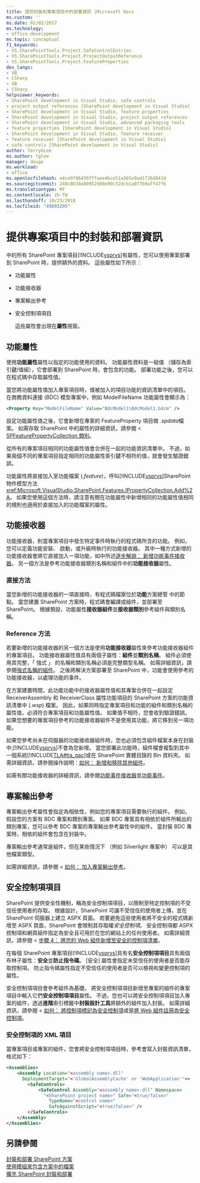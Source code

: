 ```yaml
---
title: 提供封裝和專案項目中的部署資訊 |Microsoft Docs
ms.custom: ''
ms.date: 02/02/2017
ms.technology:
- office-development
ms.topic: conceptual
f1_keywords:
- VS.SharePointTools.Project.SafeControlEntries
- VS.SharePointTools.Project.ProjectOutputReference
- VS.SharePointTools.Project.FeatureProperties
dev_langs:
- VB
- CSharp
- VB
- CSharp
helpviewer_keywords:
- SharePoint development in Visual Studio, safe controls
- project output references [SharePoint development in Visual Studio]
- SharePoint development in Visual Studio, feature properties
- SharePoint development in Visual Studio, project output references
- SharePoint development in Visual Studio, advanced packaging tools
- feature properties [SharePoint development in Visual Studio]
- SharePoint development in Visual Studio, feature receiver
- feature receiver [SharePoint development in Visual Studio]
- safe controls [SharePoint development in Visual Studio]
author: TerryGLee
ms.author: tglee
manager: douge
ms.workload:
- office
ms.openlocfilehash: e4ce9f864307ffaee4bce51a565e9ad1726d043d
ms.sourcegitcommit: 240c8b34e80952d00e90c52dcb1a077b9aff47f6
ms.translationtype: MT
ms.contentlocale: zh-TW
ms.lasthandoff: 10/23/2018
ms.locfileid: "49893295"
---
```

# <a name="provide-packaging-and-deployment-information-in-project-items"></a>提供專案項目中的封裝和部署資訊
  中的所有 SharePoint 專案項目[!INCLUDE[vsprvs](../sharepoint/includes/vsprvs-md.md)]有屬性，您可以使用專案部署到 SharePoint 時，提供額外的資料。 這些屬性如下所示：  
  
- 功能屬性  
  
- 功能接收器  
  
- 專案輸出參考  
  
- 安全控制項項目  
  
  這些屬性會出現在**屬性**視窗。  
  
## <a name="feature-properties"></a>功能屬性
 使用**功能屬性**屬性以指定的功能使用的資料。 功能屬性資料是一組值 （儲存為索引鍵/值組），它會部署到 SharePoint 時，會包含的功能。 部署功能之後，您可以在程式碼中存取屬性值。  
  
 當您將功能屬性值加入專案項目時，值被加入的項目功能的資訊清單中的項目。 在商務資料連接 (BDC) 模型專案中，例如 ModelFileName 功能屬性會顯示為：  
  
```xml  
<Property Key="ModelFileName" Value="BdcModel1\BdcModel1.bdcm" />   
```  
  
 設定功能屬性值之後，它會新增在專案的 FeatureProperty 項目做 *.spdata*檔案。 如需存取 SharePoint 中的屬性的詳細資訊，請參閱 < [SPFeaturePropertyCollection 類別](http://go.microsoft.com/fwlink/?LinkId=177391)。  
  
 從所有的專案項目相同的功能屬性值會合併在一起的功能資訊清單中。 不過，如果兩個不同的專案項目指定相同的功能屬性索引鍵不相符的值，就會發生驗證錯誤。  
  
 功能屬性將直接加入至功能檔案 (*.feature*)，呼叫[!INCLUDE[vsprvs](../sharepoint/includes/vsprvs-md.md)]SharePoint 物件模型方法<xref:Microsoft.VisualStudio.SharePoint.Features.IPropertyCollection.Add%2A>。 如果您使用這個方法時，請注意有關在功能屬性中新增相同的功能屬性值相同的規則也適用於直接加入的功能檔案的屬性。  
  
## <a name="feature-receiver"></a>功能接收器
 功能接收器，則當專案項目中發生特定事件時執行的程式碼所含的功能。 例如，您可以定義功能安裝、 啟動，或升級時執行的功能接收器。 其中一種方式新增的功能接收器會將它直接加入一項功能，如中所述[逐步解說： 新增功能事件接收器](../sharepoint/walkthrough-add-feature-event-receivers.md)。 另一個方法是參考功能接收器類別名稱和組件中的**功能接收器**屬性。  
  
### <a name="direct-method"></a>直接方法
 當您新增的功能接收器的一項直接時，有程式碼檔案位於**功能**方案總管 中的節點。 當您建置 SharePoint 方案時，程式碼會編譯成組件，並部署至 SharePoint。 根據預設，功能屬性**接收器組件**並**接收器類別**參考組件與類別名稱。  
  
### <a name="reference-method"></a>Reference 方法
 若要新增的功能接收器的另一個方法是使用**功能接收器**屬性來參考功能接收器組件的專案項目。 功能接收器屬性值具有兩個子屬性：**組件**並**類別名稱**。 組件必須使用其完整，「 強式 」 的名稱和類別名稱必須是完整類型名稱。 如需詳細資訊，請參閱[強式名稱的組件](http://go.microsoft.com/fwlink/?LinkID=169573)。 之後將解決方案部署至 SharePoint 中，功能會使用參考的功能接收器，以處理功能的事件。  
  
 在方案建置時間，此功能功能中的接收器屬性值和其專案合併在一起設定 ReceiverAssembly 和 ReceiverClass 屬性功能項目的 SharePoint 方案的功能資訊清單中 (*.wsp*) 檔案。 因此，如果同時指定專案項目和功能的組件和類別名稱的屬性值，必須符合專案項目和功能屬性值。 如果值不相符，您會收到驗證錯誤。 如果您想要的專案項目參考的功能接收器組件不是使用其功能，將它移到另一項功能。  
  
 如果您參考尚未在伺服器的功能接收器組件時，您也必須包含組件檔案本身在封裝中;[!INCLUDE[vsprvs](../sharepoint/includes/vsprvs-md.md)]不會為您新增。 當您部署此功能時，組件檔會複製到其中一個系統[!INCLUDE[TLA#tla_gac](../sharepoint/includes/tlasharptla-gac-md.md)]或在 SharePoint 實體目錄的 Bin 資料夾。 如需詳細資訊，請參閱操作說明：[如何： 新增和移除其他組件](../sharepoint/how-to-add-and-remove-additional-assemblies.md)。  
  
 如需有關功能接收器的詳細資訊，請參閱[功能事件接收器](http://go.microsoft.com/fwlink/?LinkID=169574)並[功能事件](http://go.microsoft.com/fwlink/?LinkID=169575)。  
  
## <a name="project-output-references"></a>專案輸出參考
 專案輸出參考屬性會指定為相依性，例如您的專案項目需要執行的組件。 例如，假設您的方案有 BDC 專案和類別專案。 如果 BDC 專案具有相依於組件所輸出的類別專案，您可以參考 BDC 專案的專案輸出參考屬性中的組件。 當封裝 BDC 專案時，相依的組件會包含在封裝中。  
  
 專案輸出參考通常是組件，但在某些情況下 （例如 Silverlight 專案中） 可以是其他檔案類型。  
  
 如需詳細資訊，請參閱 <<c0> [ 如何： 加入專案輸出參考](../sharepoint/how-to-add-a-project-output-reference.md)。  
  
## <a name="safe-control-entries"></a>安全控制項項目
 SharePoint 提供安全性機制，稱為安全控制項項目，以限制至特定控制項的不受信任使用者的存取。 根據設計，SharePoint 可讓不受信任的使用者上傳，並在 SharePoint 伺服器上建立 ASPX 頁面。 若要避免這些使用者將不安全的程式碼新增至 ASPX 頁面，SharePoint 會限制其存取權*安全控制項*。 安全控制項都 ASPX 控制項和網頁組件指定為安全且可用於在您的網站上的任何使用者。 如需詳細資訊，請參閱 <<c0> [ 步驟 4： 將您的 Web 組件新增至安全的控制項清單](http://go.microsoft.com/fwlink/?LinkID=171014)。  
  
 在每個 SharePoint 專案項目[!INCLUDE[vsprvs](../sharepoint/includes/vsprvs-md.md)]具有名**安全控制項項目**具有兩個布林子屬性：**安全**並**防止指令碼**。 [安全] 屬性會指定未受信任的使用者是否能存取控制項。 防止指令碼屬性指定不受信任的使用者是否可以檢視和變更控制項的屬性。  
  
 安全控制項項目會參考組件為基礎。 將安全控制項項目新增至專案的組件的專案項目中輸入它們**安全控制項項目**屬性。 不過，您也可以將安全控制項項目加入專案的組件，透過**進階**索引標籤中**封裝設計工具**將額外的組件加入封裝。 如需詳細資訊，請參閱 <<c0> [ 如何： 將控制項標記為安全控制項](../sharepoint/how-to-mark-controls-as-safe-controls.md)或是[將 Web 組件註冊為安全控制項](http://go.microsoft.com/fwlink/?LinkID=171013)。  
  
### <a name="xml-entries-for-safe-controls"></a>安全控制項的 XML 項目
 當專案項目或專案的組件，您會將安全控制項項目時，參考會寫入封裝資訊清單，格式如下：  
  
```xml  
<Assemblies>  
    <Assembly Location="<assembly name>.dll"     
      DeploymentTarget="<'GlobalAssemblyCache' or 'WebApplication'">>  
        <SafeControls>  
            <SafeControl Assembly="<assembly name>.dll" Namespace=  
              "<SharePoint project name>" Safe="<true/false>"     
                TypeName="<control name>"   
                SafeAgainstScript="<true/false>" />  
        </SafeControls>  
    </Assembly>  
</Assemblies>  
```  
  
## <a name="see-also"></a>另請參閱
 [封裝和部署 SharePoint 方案](../sharepoint/packaging-and-deploying-sharepoint-solutions.md)   
 [使用模組來包含方案中的檔案](../sharepoint/using-modules-to-include-files-in-the-solution.md)   
 [擴充 SharePoint 封裝和部署](../sharepoint/extending-sharepoint-packaging-and-deployment.md)  
